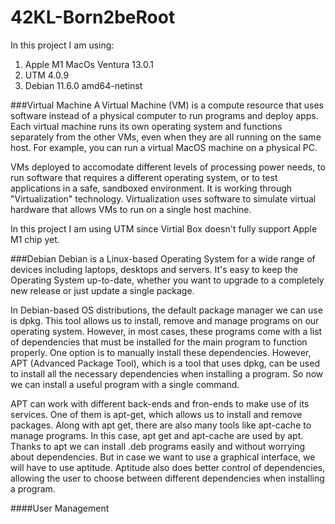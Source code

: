 # 42KL-Born2beRoot

In this project I am using:
1. Apple M1 MacOs Ventura 13.0.1
2. UTM 4.0.9
3. Debian 11.6.0 amd64-netinst

###Virtual Machine
A Virtual Machine (VM) is a compute resource that uses software instead of a physical computer to run programs and deploy apps. Each virtual machine runs its own operating system and functions separately from the other VMs, even when they are all running on the same host. For example, you can run a virtual MacOS machine on a physical PC. 

VMs deployed to accomodate different levels of processing power needs, to run software that requires a different operating system, or to test applications in a safe, sandboxed environment. It is working through "Virtualization" technology. Virtualization uses software to simulate virtual hardware that allows 
VMs to run on a single host machine.

In this project I am using UTM since Virtial Box doesn't fully support Apple M1 chip yet. 

###Debian
Debian is a Linux-based Operating System for a wide range of devices including laptops, desktops and servers. It's easy to keep the Operating System up-to-date, whether you want to upgrade to a completely new release or just update a single package. 

In Debian-based OS distributions, the default package manager we can use is dpkg. This tool allows us to install, remove and manage programs on our operating system. However, in most cases, these programs come with a list of dependencies that must be installed for the main program to function properly. One option is to manually install these dependencies. However, APT (Advanced Package Tool), which is a tool that uses dpkg, can be used to install all the necessary dependencies when installing a program. So now we can install a useful program with a single command.

APT can work with different back-ends and fron-ends to make use of its services. One of them is apt-get, which allows us to install and remove packages. Along with apt get, there are also many tools like apt-cache to manage programs. In this case, apt get and apt-cache are used by apt. Thanks to apt we can install .deb programs easily and without worrying about dependencies. But in case we want to use a graphical interface, we will have to use aptitude. Aptitude also does better control of dependencies, allowing the user to choose between different dependencies when installing a program.

####User Management
